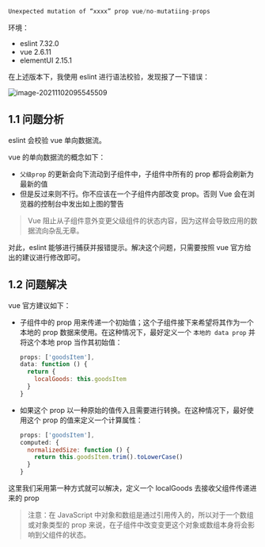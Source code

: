 ```java
Unexpected mutation of “xxxx” prop vue/no-mutatiing-props
```

环境：

- eslint 7.32.0
- vue 2.6.11
- elementUI 2.15.1

在上述版本下，我使用 eslint 进行语法校验，发现报了一下错误：

![image-20211102095545509](https://oss.puppetdev.top/image/note/253df3a085af6d21e599da9017239c6b.png)

<!--more-->

## 1.1 问题分析

eslint 会校验 vue 单向数据流。

vue 的单向数据流的概念如下：

- `父级prop` 的更新会向下流动到子组件中，子组件中所有的 prop 都将会刷新为最新的值
- 但是反过来则不行。你不应该在一个子组件内部改变 prop。否则 Vue 会在浏览器的控制台中发出如上图的警告

> Vue 阻止从子组件意外变更父级组件的状态内容，因为这样会导致应用的数据流向杂乱无章。

对此，eslint 能够进行捕获并报错提示。解决这个问题，只需要按照 vue 官方给出的建议进行修改即可。

## 1.2 问题解决

vue 官方建议如下：

- 子组件中的 prop 用来传递一个初始值；这个子组件接下来希望将其作为一个本地的 prop 数据来使用。在这种情况下，最好定义一个 `本地的 data prop` 并将这个本地 prop 当作其初始值：

  ```js
  props: ['goodsItem'],
  data: function () {
    return {
      localGoods: this.goodsItem
    }
  }
  ```

- 如果这个 prop 以一种原始的值传入且需要进行转换。在这种情况下，最好使用这个 prop 的值来定义一个计算属性：

  ```js
  props: ['goodsItem'],
  computed: {
    normalizedSize: function () {
      return this.goodsItem.trim().toLowerCase()
    }
  }
  ```

这里我们采用第一种方式就可以解决，定义一个 localGoods 去接收父组件传递进来的 prop

> 注意：在 JavaScript 中对象和数组是通过引用传入的，所以对于一个数组或对象类型的 prop 来说，在子组件中改变变更这个对象或数组本身将会影响到父组件的状态。
